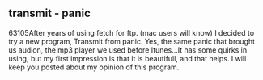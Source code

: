 <article><h2>transmit - panic</h2><time><span class="day">6</span><span class="month">3</span><span class="year">105</span></time>After years of  using fetch for ftp. (mac users will know) I decided to try a new program, Transmit from panic. Yes, the same panic that brought us audion, the mp3 player we used before Itunes...It has some quirks in using, but my first impression is that it is beautifull, and that helps. I will keep you posted about my opinion of this program..</article>